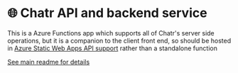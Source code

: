 # 🌐 Chatr API and backend service

This is a Azure Functions app which supports all of Chatr's server side operations, but it is a companion to the client front end, so should be hosted in [Azure Static Web Apps API support](https://docs.microsoft.com/en-us/azure/static-web-apps/apis) rather than a standalone function

[See main readme for details](../readme.md#server)
